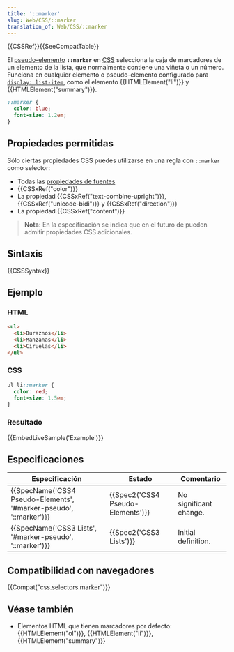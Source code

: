 ```yaml
---
title: '::marker'
slug: Web/CSS/::marker
translation_of: Web/CSS/::marker
---
```


{{CSSRef}}{{SeeCompatTable}}

El [pseudo-elemento](/en/CSS/Pseudo-elements) **`::marker`** en [CSS](/es/docs/Web/CSS) selecciona la caja de marcadores de un elemento de la lista, que normalmente contiene una viñeta o un número. Funciona en cualquier elemento o pseudo-elemento configurado para [`display: list-item`](/en-US/docs/Web/CSS/display), como el elemento {{HTMLElement("li")}} y {{HTMLElement("summary")}}.

```css
::marker {
  color: blue;
  font-size: 1.2em;
}
```

## Propiedades permitidas

Sólo ciertas propiedades CSS puedes utilizarse en una regla con `::marker` como selector:

- Todas las [propiedades de fuentes](/es/docs/Web/CSS/CSS_Fonts)
- {{CSSxRef("color")}}
- La propiedad {{CSSxRef("text-combine-upright")}}, {{CSSxRef("unicode-bidi")}} y {{CSSxRef("direction")}}
- La propiedad {{CSSxRef("content")}}

> **Nota:** En la especificación se indica que en el futuro de pueden admitir propiedades CSS adicionales.

## Sintaxis

{{CSSSyntax}}

## Ejemplo

### HTML

```html
<ul>
  <li>Duraznos</li>
  <li>Manzanas</li>
  <li>Ciruelas</li>
</ul>
```

### CSS

```css
ul li::marker {
  color: red;
  font-size: 1.5em;
}
```

### Resultado

{{EmbedLiveSample('Example')}}

## Especificaciones

| Especificación                                                                           | Estado                                       | Comentario             |
| ---------------------------------------------------------------------------------------- | -------------------------------------------- | ---------------------- |
| {{SpecName('CSS4 Pseudo-Elements', '#marker-pseudo', '::marker')}} | {{Spec2('CSS4 Pseudo-Elements')}} | No significant change. |
| {{SpecName('CSS3 Lists', '#marker-pseudo', '::marker')}}             | {{Spec2('CSS3 Lists')}}             | Initial definition.    |

## Compatibilidad con navegadores

{{Compat("css.selectors.marker")}}

## Véase también

- Elementos HTML que tienen marcadores por defecto: {{HTMLElement("ol")}}, {{HTMLElement("li")}}, {{HTMLElement("summary")}}
